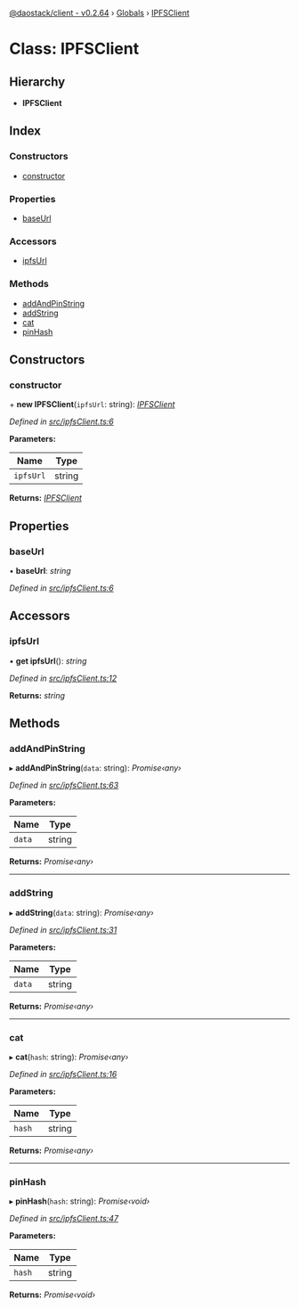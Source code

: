 [@daostack/client - v0.2.64](../README.md) › [Globals](../globals.md) › [IPFSClient](ipfsclient.md)

# Class: IPFSClient

## Hierarchy

* **IPFSClient**

## Index

### Constructors

* [constructor](ipfsclient.md#constructor)

### Properties

* [baseUrl](ipfsclient.md#baseurl)

### Accessors

* [ipfsUrl](ipfsclient.md#ipfsurl)

### Methods

* [addAndPinString](ipfsclient.md#addandpinstring)
* [addString](ipfsclient.md#addstring)
* [cat](ipfsclient.md#cat)
* [pinHash](ipfsclient.md#pinhash)

## Constructors

###  constructor

\+ **new IPFSClient**(`ipfsUrl`: string): *[IPFSClient](ipfsclient.md)*

*Defined in [src/ipfsClient.ts:6](https://github.com/dorgtech/client/blob/19b4373/src/ipfsClient.ts#L6)*

**Parameters:**

Name | Type |
------ | ------ |
`ipfsUrl` | string |

**Returns:** *[IPFSClient](ipfsclient.md)*

## Properties

###  baseUrl

• **baseUrl**: *string*

*Defined in [src/ipfsClient.ts:6](https://github.com/dorgtech/client/blob/19b4373/src/ipfsClient.ts#L6)*

## Accessors

###  ipfsUrl

• **get ipfsUrl**(): *string*

*Defined in [src/ipfsClient.ts:12](https://github.com/dorgtech/client/blob/19b4373/src/ipfsClient.ts#L12)*

**Returns:** *string*

## Methods

###  addAndPinString

▸ **addAndPinString**(`data`: string): *Promise‹any›*

*Defined in [src/ipfsClient.ts:63](https://github.com/dorgtech/client/blob/19b4373/src/ipfsClient.ts#L63)*

**Parameters:**

Name | Type |
------ | ------ |
`data` | string |

**Returns:** *Promise‹any›*

___

###  addString

▸ **addString**(`data`: string): *Promise‹any›*

*Defined in [src/ipfsClient.ts:31](https://github.com/dorgtech/client/blob/19b4373/src/ipfsClient.ts#L31)*

**Parameters:**

Name | Type |
------ | ------ |
`data` | string |

**Returns:** *Promise‹any›*

___

###  cat

▸ **cat**(`hash`: string): *Promise‹any›*

*Defined in [src/ipfsClient.ts:16](https://github.com/dorgtech/client/blob/19b4373/src/ipfsClient.ts#L16)*

**Parameters:**

Name | Type |
------ | ------ |
`hash` | string |

**Returns:** *Promise‹any›*

___

###  pinHash

▸ **pinHash**(`hash`: string): *Promise‹void›*

*Defined in [src/ipfsClient.ts:47](https://github.com/dorgtech/client/blob/19b4373/src/ipfsClient.ts#L47)*

**Parameters:**

Name | Type |
------ | ------ |
`hash` | string |

**Returns:** *Promise‹void›*

